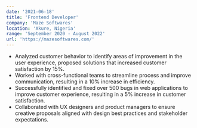 ```yaml
---
date: '2021-06-18'
title: 'Frontend Developer'
company: 'Maze Softwares'
location: 'Akure, Nigeria'
range: 'September 2020 - August 2022'
url: 'https://mazesoftwares.com/'
---
```

- Analyzed customer behavior to identify areas of improvement in the user experience, proposed solutions that increased customer satisfaction by 15%.
- Worked with cross-functional teams to streamline process and improve communication, resulting in a 10% increase in efficiency.
- Successfully identified and fixed over 500 bugs in web applications to improve customer experience, resulting in a 5% increase in customer satisfaction.
- Collaborated with UX designers and product managers to ensure creative proposals aligned with design best practices and stakeholder expectations.
